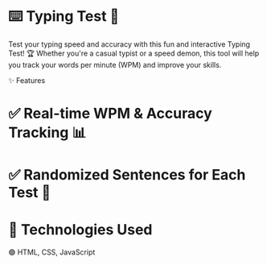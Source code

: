 <h1>⌨️ Typing Test 🚀</h1>
Test your typing speed and accuracy with this fun and interactive Typing Test! 🏆 Whether you're a casual typist or a speed demon, this tool will help you track your words per minute (WPM) and improve your skills.

✨ Features
<h1>✅ Real-time WPM & Accuracy Tracking 📊</h1>
<h1>✅ Randomized Sentences for Each Test 🎲</h1>

<h1> <b>🚀 Technologies Used </b> </h1>
🟢 HTML, CSS, JavaScript
